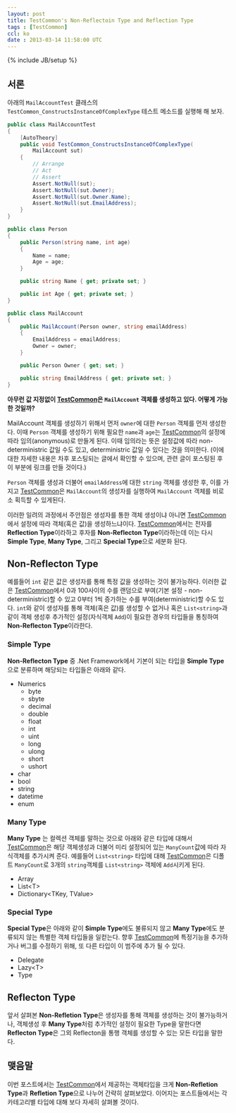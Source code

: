 ```yaml
---
layout: post
title: TestCommon's Non-Reflectoin Type and Reflection Type
tags : [TestCommon]
ccl: ko
date : 2013-03-14 11:58:00 UTC
---
```

{% include JB/setup %}

서론
----
아래의 `MailAccountTest` 클래스의 `TestCommon_ConstructsInstanceOfComplexType` 테스트 메소드를 실행해 해 보자.

```c#
public class MailAccountTest
{
    [AutoTheory]
    public void TestCommon_ConstructsInstanceOfComplexType(
        MailAccount sut)
    {
        // Arrange
        // Act
        // Assert
        Assert.NotNull(sut);
        Assert.NotNull(sut.Owner);
        Assert.NotNull(sut.Owner.Name);
        Assert.NotNull(sut.EmailAddress);
    }
}

public class Person
{
    public Person(string name, int age)
    {
        Name = name;
        Age = age;
    }

    public string Name { get; private set; }

    public int Age { get; private set; }
}

public class MailAccount
{
    public MailAccount(Person owner, string emailAddress)
    {
        EmailAddress = emailAddress;
        Owner = owner;
    }

    public Person Owner { get; set; }

    public string EmailAddress { get; private set; }
}
```

**아무런 값 지정없이 [TestCommon]은 `MailAccount` 객체를 생성하고 있다. 어떻게 가능한 것일까?**

MailAccount 객체를 생성하기 위해서 먼저 `owner`에 대한 `Person` 객체를 먼저 생성한다.
이때 `Person` 객체를 생성하기 위해 필요한 `name`과 `age`는 [TestCommon]의 설정에 따라
임의(anonymous)로 만들게 된다.
이때 임의라는 뜻은 설정값에 따라 non-deterministric 값일 수도 있고, deterministric 값일 수 있다는 것을 의미한다.
(이에 대한 자세한 내용은 차후 포스팅되는 글에서 확인할 수 있으며, 관련 글이 포스팅된 후 이 부분에 링크를 만들 것이다.)

`Person` 객체를 생성과 더불어 `emailAddress`에 대한 `string` 객체를 생성한 후,
이를 가지고 [TestCommon]은 `MailAccount`의 생성자를 실행하여 `MailAccount` 객체를 비로소 획득할 수 있게된다.

이러한 일려의 과정에서 주안점은 생성자를 통한 객체 생성이냐 아니면 [TestCommon]에서 설정에 따라 객체(혹은 값)을 생성하느냐이다.
[TestCommon]에서는 전자를 **Reflection Type**이라하고 후자를 **Non-Reflecton Type**이라하는데
이는 다시 **Simple Type**, **Many Type**, 그리고 **Special Type**으로 세분화 된다.

<!-- break -->

Non-Reflecton Type
------------------
예를들어 `int` 같은 값은 생성자를 통해 특정 값을 생성하는 것이 불가능하다.
이러한 값은 [TestCommon]에서 0과 100사이의 수를 랜덤으로 부여(기본 설정 - non-deterministric)할 수 있고
0부터 1씩 증가하는 수를 부여(deterministric)할 수도 있다.
`int`와 같이 생성자를 통해 객체(혹은 값)를 생성할 수 없거나 혹은 `List<string>`과 같이
객체 생성후 추가적인 설정(자식객체 `Add`)이 필요한 경우의 타입들을 통칭하여 **Non-Reflecton Type**이라한다.

### Simple Type
**Non-Reflecton Type** 중 .Net Framework에서 기본이 되는 타입을 **Simple Type**으로 분류하며 해당되는 타입들은 아래와 같다.

*   Numerics
    -   byte
    -   sbyte
    -   decimal
    -   double
    -   float
    -   int
    -   uint
    -   long
    -   ulong
    -   short
    -   ushort
*   char
*   bool
*   string
*   datetime
*   enum
 

### Many Type
**Many Type** 는 컬렉션 객체를 말하는 것으로 아래와 같은 타입에 대해서 [TestCommon]은 해당 객체생성과 더불어
미리 설정되어 있는 `ManyCount`값에 따라 자식객체를 추가시켜 준다.
예를들어 `List<string>` 타입에 대해 [TestCommon]은 디폴트 `ManyCount`로 3개의 `string`객체를
`List<string>` 객체에 `Add`시키게 된다.

*   Array
*   List\<T\>
*   Dictionary\<TKey, TValue\>

### Special Type

**Special Type**은 아래와 같이 **Simple Type**에도 불류되지 않고 **Many Type**에도 분류되지 않는 특별한 객체 타입들을 일컫는다.
향후 [TestCommon]에 특정기능을 추가하거나 버그를 수정하기 위해, 또 다른 타입이 이 범주에 추가 될 수 있다.

*   Delegate
*   Lazy\<T\>
*   Type

Reflecton Type
--------------
앞서 살펴본 **Non-Refletion Type**은 생성자를 통해 객체를 생성하는 것이 불가능하거나,
객체생성 후 **Many Type**처럼 추가적인 설정이 필요한 Type을 말한다면 **Reflecton Type**은 그외 Reflecton을 통행 객체를 생성할 수 있는 모든 타입을 말한다.

맺음말
------
이번 포스트에서는 [TestCommon]에서 제공하는 객체타입을 크게 **Non-Refletion Type**과 **Refletion Type**으로 나누어 간략히 살펴보았다.
이어지는 포스트들에서는 각 카테고리별 타입에 대해 보다 자세히 살펴볼 것이다.

[TestCommon]: <https://github.com/jwChung/TestCommon>